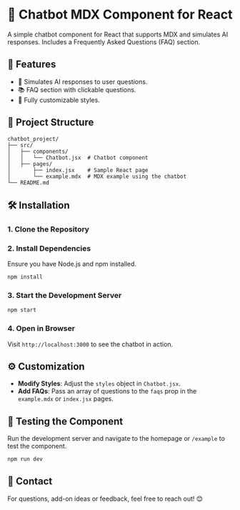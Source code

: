 # 🤖 Chatbot MDX Component for React

A simple chatbot component for React that supports MDX and simulates AI responses. Includes a Frequently Asked Questions (FAQ) section.

## 🚀 Features
- 💬 Simulates AI responses to user questions.
- 📚 FAQ section with clickable questions.
- 🎨 Fully customizable styles.

## 📂 Project Structure
```
chatbot_project/
├── src/
│   ├── components/
│   │   └── Chatbot.jsx  # Chatbot component
│   ├── pages/
│       ├── index.jsx    # Sample React page
│       └── example.mdx  # MDX example using the chatbot
└── README.md
```

## 🛠️ Installation

### 1. Clone the Repository

### 2. Install Dependencies
Ensure you have Node.js and npm installed.

```bash
npm install
```

### 3. Start the Development Server
```bash
npm start
```

### 4. Open in Browser
Visit `http://localhost:3000` to see the chatbot in action.

## ⚙️ Customization
- **Modify Styles**: Adjust the `styles` object in `Chatbot.jsx`.
- **Add FAQs**: Pass an array of questions to the `faqs` prop in the `example.mdx` or `index.jsx` pages.

## 🧪 Testing the Component
Run the development server and navigate to the homepage or `/example` to test the component.

```bash
npm run dev
```

## 📧 Contact
For questions, add-on ideas or feedback, feel free to reach out! 😊
